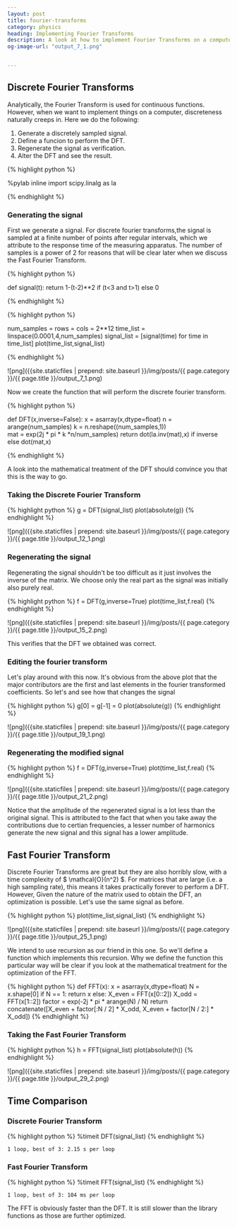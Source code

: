 ```yaml
---
layout: post
title: fourier-transforms
category: physics
heading: Implementing Fourier Transforms
description: A look at how to implement Fourier Transforms on a computer.
og-image-url: "output_7_1.png"


---
```



## Discrete Fourier Transforms
Analytically, the Fourier Transform is used for continuous functions. However, when we want to implement things on a computer, discreteness naturally creeps in. 
Here we do the following:
1. Generate a discretely sampled signal.
2. Define a funcion to perform the DFT.
3. Regenerate the signal as verification.
4. Alter the DFT and see the result.

{% highlight python %}

%pylab inline
import scipy.linalg as la

{% endhighlight %}

### Generating the signal

First we generate a signal. For discrete fourier transforms,the signal is sampled at a finite number of points after regular intervals, which we attribute to the response time of the measuring apparatus. The number of samples is a power of 2 for reasons that will be clear later when we discuss the Fast Fourier Transform.


{% highlight python %}

def signal(t):
    return 1-(t-2)**2 if (t<3 and t>1) else 0

{% endhighlight %}

{% highlight python %}

num_samples = rows = cols = 2**12
time_list  = linspace(0.0001,4,num_samples)
signal_list = [signal(time) for time in time_list]
plot(time_list,signal_list)

{% endhighlight %}

![png]({{site.staticfiles | prepend: site.baseurl }}/img/posts/{{ page.category }}/{{ page.title }}/output_7_1.png)


Now we create the function that will perform the discrete fourier transform.

{% highlight python %}

def DFT(x,inverse=False):
    x = asarray(x,dtype=float)
    n = arange(num_samples)
    k = n.reshape((num_samples,1))        
    mat = exp(2j * pi * k *n/num_samples)
    return dot(la.inv(mat),x) if inverse else dot(mat,x)

{% endhighlight %}

A look into the mathematical treatment of the DFT should convince you that this is the way to go.

### Taking the Discrete Fourier Transform

{% highlight python %}
g = DFT(signal_list)
plot(absolute(g))
{% endhighlight %}

![png]({{site.staticfiles | prepend: site.baseurl }}/img/posts/{{ page.category }}/{{ page.title }}/output_12_1.png)


### Regenerating the signal

Regenerating the signal shouldn't be too difficult as it just involves the inverse of the matrix. We choose only the real part as the signal was initially also purely real.

{% highlight python %}
f = DFT(g,inverse=True)
plot(time_list,f.real)
{% endhighlight %}

![png]({{site.staticfiles | prepend: site.baseurl }}/img/posts/{{ page.category }}/{{ page.title }}/output_15_2.png)


This verifies that the DFT we obtained was correct.

### Editing the fourier transform

Let's play around with this now. It's obvious from the above plot that the major contributors are the first and last elements in the fourier transformed coefficients. So let's and see how that changes the signal

{% highlight python %}
g[0] = g[-1] =  0
plot(absolute(g))
{% endhighlight %}


![png]({{site.staticfiles | prepend: site.baseurl }}/img/posts/{{ page.category }}/{{ page.title }}/output_19_1.png)


### Regenerating the modified signal

{% highlight python %}
f = DFT(g,inverse=True)
plot(time_list,f.real)
{% endhighlight %}

![png]({{site.staticfiles | prepend: site.baseurl }}/img/posts/{{ page.category }}/{{ page.title }}/output_21_2.png)


Notice that the amplitude of the regenerated signal is a lot less than the original signal. This is attributed to the fact that when you take away the contributions due to certian frequencies, a lesser number of harmonics  generate the new signal and this signal has a lower amplitude.

## Fast Fourier Transform

Discrete Fourier Transforms are great but they are also horribly slow, with a time complexity of $ \mathcal{O}(n^2) $. For matrices that are large (i.e. a high sampling rate), this means it takes practically forever to perform a DFT. However, Given the nature of the matrix used to obtain the DFT, an optimization is possible. Let's use the same signal as before. 

{% highlight python %}
plot(time_list,signal_list)
{% endhighlight %}

![png]({{site.staticfiles | prepend: site.baseurl }}/img/posts/{{ page.category }}/{{ page.title }}/output_25_1.png)


We intend to use recursion as our friend in this one. So we'll define a function which implements this recursion. Why we define the function this particular way will be clear if you look at the mathematical treatment for the optimization of the FFT.

{% highlight python %}
def FFT(x):
    x = asarray(x,dtype=float)
    N = x.shape[0]
    if N == 1:
        return x
    else:
        X_even = FFT(x[0::2])
        X_odd = FFT(x[1::2])
        factor = exp(-2j * pi * arange(N) / N)
        return concatenate([X_even + factor[:N / 2] * X_odd, X_even + factor[N / 2:] * X_odd])
{% endhighlight %}

### Taking the Fast Fourier Transform

{% highlight python %}
h = FFT(signal_list)
plot(absolute(h))
{% endhighlight %}


![png]({{site.staticfiles | prepend: site.baseurl }}/img/posts/{{ page.category }}/{{ page.title }}/output_29_2.png)


## Time Comparison


### Discrete Fourier Transform


{% highlight python %}
%timeit DFT(signal_list) 
{% endhighlight %}

    1 loop, best of 3: 2.15 s per loop
    

### Fast Fourier Transform

{% highlight python %}
%timeit FFT(signal_list)
{% endhighlight %}

    1 loop, best of 3: 104 ms per loop
    

The FFT is obviously faster than the DFT. It is still slower than the library functions as those are further optimized.

